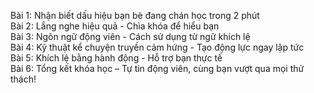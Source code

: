 Bài 1: Nhận biết dấu hiệu bạn bè đang chán học trong 2 phút  
Bài 2: Lắng nghe hiệu quả - Chìa khóa để hiểu bạn  
Bài 3: Ngôn ngữ động viên - Cách sử dụng từ ngữ khích lệ  
Bài 4: Kỹ thuật kể chuyện truyền cảm hứng - Tạo động lực ngay lập tức  
Bài 5: Khích lệ bằng hành động - Hỗ trợ bạn thực tế  
Bài 6: Tổng kết khóa học – Tự tin động viên, cùng bạn vượt qua mọi thử thách!